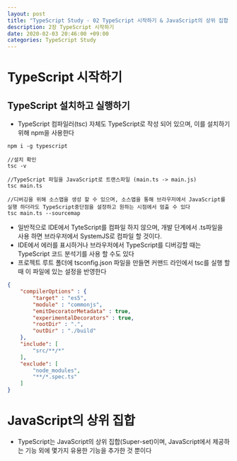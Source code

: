 ```yaml
---
layout: post
title: "TypeScript Study - 02 TypeScript 시작하기 & JavaScript의 상위 집합 "
description: 2장 TypeScript 시작하기
date: 2020-02-03 20:46:00 +09:00
categories: TypeScript Study
---
```





# TypeScript 시작하기

## TypeScript 설치하고 실행하기
- TypeScript 컴파일러(tsc) 자체도 TypeScript로 작성 되어 있으며, 이를 설치하기 위해 npm을 사용한다

```
npm i -g typescript

//설치 확인
tsc -v

//TypeScript 파일을 JavaScript로 트랜스파일 (main.ts -> main.js)
tsc main.ts 

//디버깅을 위해 소스맵을 생성 할 수 있으며, 소스맵을 통해 브라우저에서 JavaScript를 실행 하더라도 TypeScript중단점을 설정하고 원하는 시점에서 멈출 수 있다
tsc main.ts --sourcemap
```

- 일반적으로 IDE에서 TyteScript를 컴파일 하지 않으며, 개발 단계에서 .ts파일을 사용 하면 브라우저에서 SystemJS로 컴파일 할 것이다.
- IDE에서 에러를 표시하거나 브라우저에서 TypeScript를 디버깅할 때는 TypeScript 코드 분석기를 사용 할 수도 있다
- 프로젝트 루트 폴더에 tsconfig.json 파일을 만들면 커맨드 라인에서 tsc를 실행 할 때 이 파일에 있는 설정을 반영한다

```json
{
    "compilerOptions" : {
        "target" : "es5",
        "module" : "commonjs",
        "emitDecoratorMetadata" : true,
        "experimentalDecorators" : true,
        "rootDir" : ".",
        "outDir" : "./build"
    },
    "include": [
        "src/**/*"
    ],
    "exclude": [
        "node_modules",
        "**/*.spec.ts"
    ]
}
```

# JavaScript의 상위 집합
- TypeScript는 JavaScript의 상위 집합(Super-set)이며, JavaScript에서 제공하는 기능 외에 몇가지 유용한 기능을 추가한 것 뿐이다
